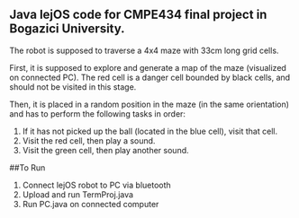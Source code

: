 Java lejOS code for CMPE434 final project in Bogazici University.
----
The robot is supposed to traverse a 4x4 maze with 33cm long grid cells.

First, it is supposed to explore and generate a map of the maze (visualized on connected PC). The red cell is a danger cell bounded by black cells, and should not be visited in this stage.

Then, it is placed in a random position in the maze (in the same orientation) and has to perform the following tasks in order:
1. If it has not picked up the ball (located in the blue cell), visit that cell.
2. Visit the red cell, then play a sound.
3. Visit the green cell, then play another sound.

##To Run

1. Connect lejOS robot to PC via bluetooth
2. Upload and run TermProj.java
3. Run PC.java on connected computer
